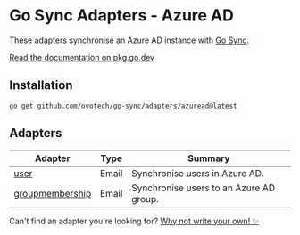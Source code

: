 # Go Sync Adapters - Azure AD
These adapters synchronise an Azure AD instance with [Go Sync](https://github.com/ovotech/go-sync).

[Read the documentation on pkg.go.dev](https://pkg.go.dev/github.com/ovotech/go-sync/adapters/azuread)

## Installation
```shell
go get github.com/ovotech/go-sync/adapters/azuread@latest
```

## Adapters

| Adapter                                                                     | Type  | Summary                        |
|-----------------------------------------------------------------------------|-------|--------------------------------|
| [user](https://pkg.go.dev/github.com/ovotech/go-sync/adapters/azuread/user) | Email | Synchronise users in Azure AD. |
| [groupmembership](https://pkg.go.dev/github.com/ovotech/go-sync/adapters/azuread/groupmembership) | Email | Synchronise users to an Azure AD group. |

Can't find an adapter you're looking for? [Why not write your own! ✨](/CONTRIBUTING.md)
